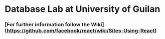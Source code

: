 # Database Lab at University of Guilan

### [For further information follow the Wiki] (https://github.com/facebook/react/wiki/Sites-Using-React)
